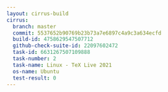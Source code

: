 ```yaml
---
layout: cirrus-build
cirrus:
  branch: master
  commit: 5537652b90769b23b73a7e6897c4a9c3a634ecfd
  build-id: 4758629547507712
  github-check-suite-id: 22097602472
  task-id: 6631267507109888
  task-number: 2
  task-name: Linux - TeX Live 2021
  os-name: Ubuntu
  test-result: 0
---
```

